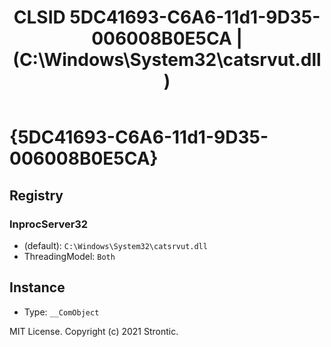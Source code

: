 ﻿---
title: "CLSID 5DC41693-C6A6-11d1-9D35-006008B0E5CA | (C:\\Windows\\System32\\catsrvut.dll)"
excerpt: What is COM-Object CLSID 5DC41693-C6A6-11d1-9D35-006008B0E5CA?
---

# {5DC41693-C6A6-11d1-9D35-006008B0E5CA}


## Registry


### InprocServer32

* (default): `C:\Windows\System32\catsrvut.dll`
* ThreadingModel: `Both`

## Instance

* Type: `__ComObject`

MIT License. Copyright (c) 2021 Strontic.


